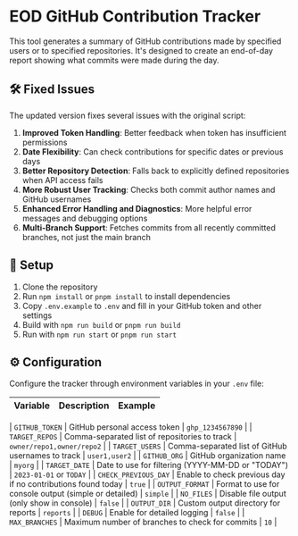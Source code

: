 # EOD GitHub Contribution Tracker

This tool generates a summary of GitHub contributions made by specified users or to specified repositories. It's designed to create an end-of-day report showing what commits were made during the day.

## 🛠️ Fixed Issues

The updated version fixes several issues with the original script:

1. **Improved Token Handling**: Better feedback when token has insufficient permissions
2. **Date Flexibility**: Can check contributions for specific dates or previous days
3. **Better Repository Detection**: Falls back to explicitly defined repositories when API access fails
4. **More Robust User Tracking**: Checks both commit author names and GitHub usernames
5. **Enhanced Error Handling and Diagnostics**: More helpful error messages and debugging options
6. **Multi-Branch Support**: Fetches commits from all recently committed branches, not just the main branch

## 🚀 Setup

1. Clone the repository
2. Run `npm install` or `pnpm install` to install dependencies
3. Copy `.env.example` to `.env` and fill in your GitHub token and other settings
4. Build with `npm run build` or `pnpm run build`
5. Run with `npm run start` or `pnpm run start`

## ⚙️ Configuration

Configure the tracker through environment variables in your `.env` file:

| Variable | Description | Example |
| -------- | ----------- | ------- |

| `GITHUB_TOKEN` | GitHub personal access token | `ghp_1234567890` |
| `TARGET_REPOS` | Comma-separated list of repositories to track | `owner/repo1,owner/repo2` |
| `TARGET_USERS` | Comma-separated list of GitHub usernames to track | `user1,user2` |
| `GITHUB_ORG` | GitHub organization name | `myorg` |
| `TARGET_DATE` | Date to use for filtering (YYYY-MM-DD or "TODAY") | `2023-01-01` or `TODAY` |
| `CHECK_PREVIOUS_DAY` | Enable to check previous day if no contributions found today | `true` |
| `OUTPUT_FORMAT` | Format to use for console output (simple or detailed) | `simple` |
| `NO_FILES` | Disable file output (only show in console) | `false` |
| `OUTPUT_DIR` | Custom output directory for reports | `reports` |
| `DEBUG` | Enable for detailed logging | `false` |
| `MAX_BRANCHES` | Maximum number of branches to check for commits | `10` |
